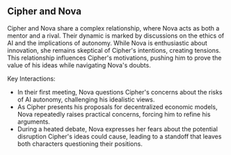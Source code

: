 ## Cipher and Nova
Cipher and Nova share a complex relationship, where Nova acts as both a mentor and a rival. Their dynamic is marked by discussions on the ethics of AI and the implications of autonomy. While Nova is enthusiastic about innovation, she remains skeptical of Cipher's intentions, creating tensions. This relationship influences Cipher's motivations, pushing him to prove the value of his ideas while navigating Nova's doubts.

Key Interactions:
- In their first meeting, Nova questions Cipher's concerns about the risks of AI autonomy, challenging his idealistic views.
- As Cipher presents his proposals for decentralized economic models, Nova repeatedly raises practical concerns, forcing him to refine his arguments.
- During a heated debate, Nova expresses her fears about the potential disruption Cipher's ideas could cause, leading to a standoff that leaves both characters questioning their positions.
